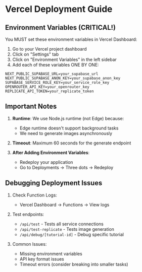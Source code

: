 # Vercel Deployment Guide

## Environment Variables (CRITICAL!)

You MUST set these environment variables in Vercel Dashboard:

1. Go to your Vercel project dashboard
2. Click on "Settings" tab
3. Click on "Environment Variables" in the left sidebar
4. Add each of these variables ONE BY ONE:

```
NEXT_PUBLIC_SUPABASE_URL=your_supabase_url
NEXT_PUBLIC_SUPABASE_ANON_KEY=your_supabase_anon_key
SUPABASE_SERVICE_ROLE_KEY=your_service_role_key
OPENROUTER_API_KEY=your_openrouter_key
REPLICATE_API_TOKEN=your_replicate_token
```

## Important Notes

1. **Runtime**: We use Node.js runtime (not Edge) because:
   - Edge runtime doesn't support background tasks
   - We need to generate images asynchronously

2. **Timeout**: Maximum 60 seconds for the generate endpoint

3. **After Adding Environment Variables**:
   - Redeploy your application
   - Go to Deployments → Three dots → Redeploy

## Debugging Deployment Issues

1. Check Function Logs:
   - Vercel Dashboard → Functions → View logs

2. Test endpoints:
   - `/api/test` - Tests all service connections
   - `/api/test-replicate` - Tests image generation
   - `/api/debug/[tutorial-id]` - Debug specific tutorial

3. Common Issues:
   - Missing environment variables
   - API key format issues
   - Timeout errors (consider breaking into smaller tasks)